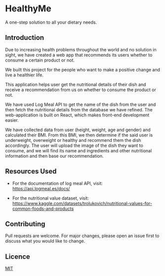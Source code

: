 # HealthyMe

A one-step solution to all your dietary needs.


## Introduction

Due to increasing health problems throughout the world and no solution in sight, we have created a web app that recommends its users whether to consume a certain product or not.

We built this project for the people who want to make a positive change and live a healthier life.

This application helps user get the nutritional details of their dish and receive a recommendation from us on whether to consume the product or not.

We have used Log Meal API to get the name of the dish from the user and then fetch the nutritional details from the database we have refined. The web-application
is built on React, which makes front-end development easier.


We have collected data from user (height, weight, age and gender) and calculated their BMI. From this BMI, we then determine if the
said user is underweight, overweight or healthy and recommend them the dish accordingly. The user will upload the image of the dish
they want to consume, and we will find its name and ingredients and other nutritional information and then base our recommendation.


## Resources Used

- For the documentation of log meal API, visit:\
  https://api.logmeal.es/docs/

- For the nutritional value dataset, visit:\
  https://www.kaggle.com/datasets/trolukovich/nutritional-values-for-common-foods-and-products


## Contributing
Pull requests are welcome. For major changes, please open an issue first to discuss what you would like to change.

## Licence
[MIT](https://choosealicense.com/licenses/mit/)
